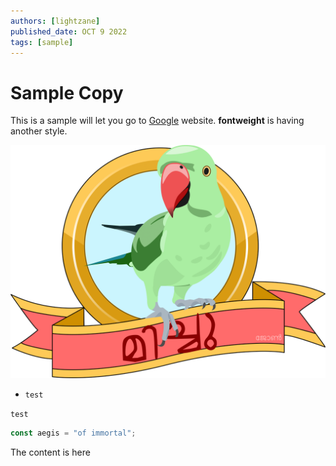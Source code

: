 ```yaml
---
authors: [lightzane]
published_date: OCT 9 2022
tags: [sample]
---
```


# Sample Copy

This is a sample will let you go to [Google](https://google.com) website. **fontweight** is having another style.

![michu](michu-ribbon.png)

- `test`

`test`

```ts
const aegis = "of immortal";
```

<!-- truncate -->

The content is here

